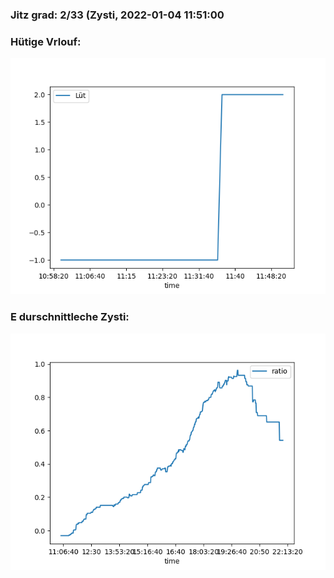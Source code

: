 ### Jitz grad: 2/33 (Zysti, 2022-01-04 11:51:00

### Hütige Vrlouf:
![Graph](Today.png)

### E durschnittleche Zysti:
![Graph](Zysti.png)